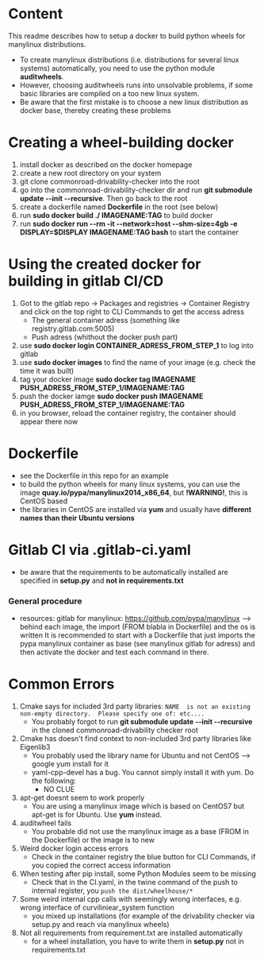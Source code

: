 # Content
This readme describes how to setup a docker to build python wheels for manylinux distributions.
- To create manylinux distributions (i.e. distributions for several linux systems) automatically, you need to use the python module **auditwheels**.
- However, choosing auditwheels runs into unsolvable problems, if some basic libraries are compiled on a too new linux system.
- Be aware that the first mistake is to choose a new linux distribution as docker base, thereby creating these problems


# Creating a wheel-building docker
1. install docker as described on the docker homepage
2. create a new root directory on your system
3. git clone commonroad-drivability-checker into the root
4. go into the commonroad-drivability-checker dir and run **git submodule update --init --recursive**. Then go back to the root 
5. create a dockerfile named **Dockerfile** in the root (see below)
6. run **sudo docker build ./ IMAGENAME:TAG** to build docker
7. run **sudo docker run --rm -it --network=host --shm-size=4gb -e DISPLAY=$DISPLAY IMAGENAME:TAG bash** to start the container

# Using the created docker for building in gitlab CI/CD
1. Got to the gitlab repo -> Packages and registries -> Container Registry and click on the top right to CLI Commands to get the access adress 
    - The general container adress (something like registry.gitlab.com:5005)
    - Push adress (whithout the docker push part)
2. use **sudo docker login CONTAINER_ADRESS_FROM_STEP_1** to log into gitlab
3. use **sudo docker images** to find the name of your image (e.g. check the time it was built)
4. tag your docker image **sudo docker tag IMAGENAME PUSH_ADRESS_FROM_STEP_1/IMAGENAME:TAG**
5. push the docker iamge **sudo docker push IMAGENAME PUSH_ADRESS_FROM_STEP_1/IMAGENAME:TAG**
6. in you browser, reload the container registry, the container should appear there now


# Dockerfile
- see the Dockerfile in this repo for an example
- to build the python wheels for many linux systems, you can use the image **quay.io/pypa/manylinux2014_x86_64**, but **!WARNING!**, this is CentOS based
- the libraries in CentOS are installed via **yum** and usually have **different names than their Ubuntu versions**


# Gitlab CI via .gitlab-ci.yaml
- be aware that the requirements to be automatically installed are specified in **setup.py** and **not in requirements.txt**

### General procedure
- resources: gitlab for manylinux: https://github.com/pypa/manylinux --> behind each image, the import (FROM blabla in Dockerfile) and the os is written
It is recommended to start with a Dockerfile that just imports the pypa manylinux container as base (see manylinux gitlab for adress) and then activate the docker and test each command in there.


# Common Errors
1. Cmake says for included 3rd party libraries: `NAME  is not an existing non-empty directory.  Please specify one of: etc.... `
    - You probably forgot to run **git submodule update --init --recursive** in the cloned commonroad-drivability checker root
2. Cmake has doesn't find context to non-included 3rd party libraries like Eigenlib3
    - You probably used the library name for Ubuntu and not CentOS --> google yum install for it
    - yaml-cpp-devel has a bug. You cannot simply install it with yum. Do the following: 
        - NO CLUE
3. apt-get doesnt seem to work properly
    - You are using a manylinux image which is based on CentOS7 but apt-get is for Ubuntu. Use **yum** instead.
4. auditwheel fails
    - You probable did not use the manylinux image as a base (FROM in the Dockerfile) or the image is to new
5. Weird docker login access errors
    - Check in the container registry the blue button for CLI Commands, if you copied the correct access information
6. When testing after pip install, some Python Modules seem to be missing
    - Check that in the CI.yaml, in the twine command of the push to internal register, you `push the dist/wheelhouse/*`
7. Some weird internal cpp calls with seemingly wrong interfaces, e.g. wrong interface of curviliniear_system function
    - you mixed up installations (for example of the drivability checker via setup.py and reach via manylinux wheels)
8. Not all requirements from requirement.txt are installed automatically
    - for a wheel installation, you have to write them in **setup.py** not in requirements.txt